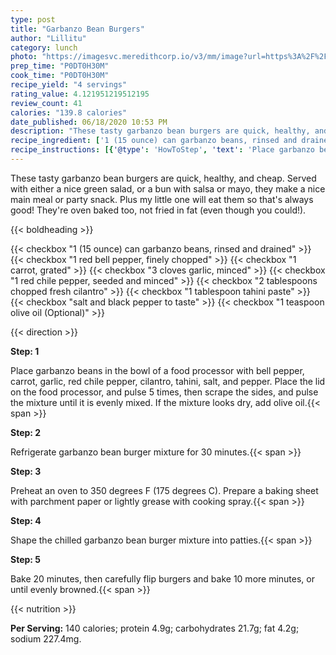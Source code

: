 ```yaml
---
type: post
title: "Garbanzo Bean Burgers"
author: "Lillitu"
category: lunch
photo: "https://imagesvc.meredithcorp.io/v3/mm/image?url=https%3A%2F%2Fimages.media-allrecipes.com%2Fuserphotos%2F7419463.jpg"
prep_time: "P0DT0H30M"
cook_time: "P0DT0H30M"
recipe_yield: "4 servings"
rating_value: 4.121951219512195
review_count: 41
calories: "139.8 calories"
date_published: 06/18/2020 10:53 PM
description: "These tasty garbanzo bean burgers are quick, healthy, and cheap. Served with either a nice green salad, or a bun with salsa or mayo, they make a nice main meal or party snack. Plus my little one will eat them so that's always good! They're oven baked too, not fried in fat (even though you could!)."
recipe_ingredient: ['1 (15 ounce) can garbanzo beans, rinsed and drained', '1 red bell pepper, finely chopped', '1 carrot, grated', '3 cloves garlic, minced', '1 red chile pepper, seeded and minced', '2 tablespoons chopped fresh cilantro', '1 tablespoon tahini paste', 'salt and black pepper to taste', '1 teaspoon olive oil']
recipe_instructions: [{'@type': 'HowToStep', 'text': 'Place garbanzo beans in the bowl of a food processor with bell pepper, carrot, garlic, red chile pepper, cilantro, tahini, salt, and pepper. Place the lid on the food processor, and pulse 5 times, then scrape the sides, and pulse the mixture until it is evenly mixed. If the mixture looks dry, add olive oil.\n'}, {'@type': 'HowToStep', 'text': 'Refrigerate garbanzo bean burger mixture for 30 minutes.\n'}, {'@type': 'HowToStep', 'text': 'Preheat an oven to 350 degrees F (175 degrees C). Prepare a baking sheet with parchment paper or lightly grease with cooking spray.\n'}, {'@type': 'HowToStep', 'text': 'Shape the chilled garbanzo bean burger mixture into patties.\n'}, {'@type': 'HowToStep', 'text': 'Bake 20 minutes, then carefully flip burgers and bake 10 more minutes, or until evenly browned.\n'}]
---
```


These tasty garbanzo bean burgers are quick, healthy, and cheap. Served with either a nice green salad, or a bun with salsa or mayo, they make a nice main meal or party snack. Plus my little one will eat them so that's always good! They're oven baked too, not fried in fat (even though you could!). 

{{< boldheading >}}

{{< checkbox "1 (15 ounce) can garbanzo beans, rinsed and drained" >}}
{{< checkbox "1  red bell pepper, finely chopped" >}}
{{< checkbox "1  carrot, grated" >}}
{{< checkbox "3 cloves garlic, minced" >}}
{{< checkbox "1  red chile pepper, seeded and minced" >}}
{{< checkbox "2 tablespoons chopped fresh cilantro" >}}
{{< checkbox "1 tablespoon tahini paste" >}}
{{< checkbox "salt and black pepper to taste" >}}
{{< checkbox "1 teaspoon olive oil  (Optional)" >}}


{{< direction >}}

**Step: 1**

Place garbanzo beans in the bowl of a food processor with bell pepper, carrot, garlic, red chile pepper, cilantro, tahini, salt, and pepper. Place the lid on the food processor, and pulse 5 times, then scrape the sides, and pulse the mixture until it is evenly mixed. If the mixture looks dry, add olive oil.{{< span >}}

**Step: 2**

Refrigerate garbanzo bean burger mixture for 30 minutes.{{< span >}}

**Step: 3**

Preheat an oven to 350 degrees F (175 degrees C). Prepare a baking sheet with parchment paper or lightly grease with cooking spray.{{< span >}}

**Step: 4**

Shape the chilled garbanzo bean burger mixture into patties.{{< span >}}

**Step: 5**

Bake 20 minutes, then carefully flip burgers and bake 10 more minutes, or until evenly browned.{{< span >}}

{{< nutrition >}}

**Per Serving:** 140 calories; protein 4.9g; carbohydrates 21.7g; fat 4.2g; sodium 227.4mg.